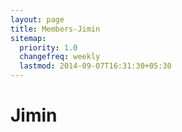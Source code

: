 ```yaml
---
layout: page
title: Members-Jimin
sitemap:
  priority: 1.0
  changefreq: weekly
  lastmod: 2014-09-07T16:31:30+05:30
---
```


# Jimin
